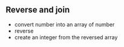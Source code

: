 ## Reverse and join

 * convert number into an array of number
 * reverse
 * create an integer from the reversed array
